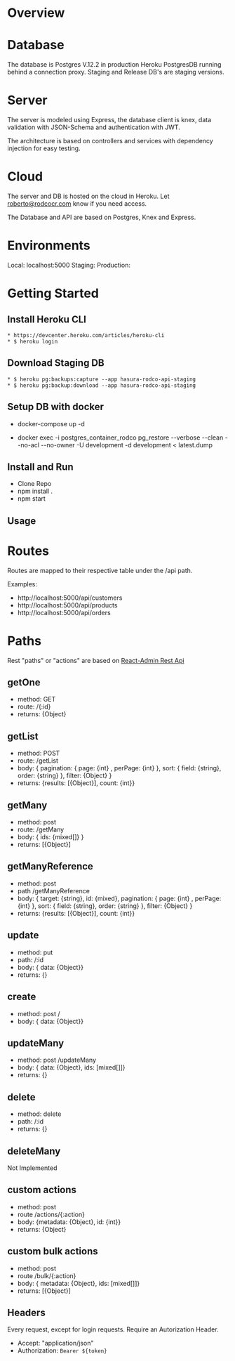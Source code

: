 # Overview

# Database

The database is Postgres V.12.2 in production Heroku PostgresDB running behind a connection proxy. Staging and Release DB's are staging versions.

# Server

The server is modeled using Express, the database client is knex, data validation with JSON-Schema and authentication with JWT.

The architecture is based on controllers and services with dependency injection for easy testing.

# Cloud

The server and DB is hosted on the cloud in Heroku. Let roberto@rodcocr.com know if you need access.

The Database and API are based on Postgres, Knex and Express.

# Environments

Local: localhost:5000
Staging:
Production:

# Getting Started

## Install Heroku CLI

    * https://devcenter.heroku.com/articles/heroku-cli
    * $ heroku login

## Download Staging DB

    * $ heroku pg:backups:capture --app hasura-rodco-api-staging
    * $ heroku pg:backup:download --app hasura-rodco-api-staging

## Setup DB with docker

- docker-compose up -d

* docker exec -i postgres_container_rodco pg_restore --verbose --clean --no-acl --no-owner -U development -d development < latest.dump

## Install and Run

- Clone Repo
- npm install .
- npm start

## Usage

# Routes

Routes are mapped to their respective table under the /api path.

Examples:

- http://localhost:5000/api/customers
- http://localhost:5000/api/products
- http://localhost:5000/api/orders

# Paths

Rest "paths" or "actions" are based on [React-Admin Rest Api](https://marmelab.com/react-admin/DataProviders.html)

## getOne

- method: GET
- route: /{:id}
- returns: {Object}

## getList

- method: POST
- route: /getList
- body: { pagination: { page: {int} , perPage: {int} }, sort: { field: {string}, order: {string} }, filter: {Object} }
- returns: {results: [{Object}], count: {int}}

## getMany

- method: post
- route: /getMany
- body: { ids: {mixed[]} }
- returns: [{Object}]

## getManyReference

- method: post
- path /getManyReference
- body: { target: {string}, id: {mixed}, pagination: { page: {int} , perPage: {int} }, sort: { field: {string}, order: {string} }, filter: {Object} }
- returns: {results: [{Object}], count: {int}}

## update

- method: put
- path: /:id
- body: { data: {Object}}
- returns: {}

## create

- method: post /
- body: { data: {Object}}

## updateMany

- method: post /updateMany
- body: { data: {Object}, ids: [mixed[]]}
- returns: {}

## delete

- method: delete
- path: /:id
- returns: {}

## deleteMany

Not Implemented

## custom actions

- method: post
- route /actions/{:action}
- body: {metadata: {Object}, id: {int}}
- returns: {Object}

## custom bulk actions

- method: post
- route /bulk/{:action}
- body: { metadata: {Object}, ids: [mixed[]]}
- returns: [{Object}]

## Headers

Every request, except for login requests. Require an Autorization Header.

- Accept: "application/json"
- Authorization: `Bearer ${token}`
